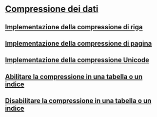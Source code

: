 # [Compressione dei dati](data-compression.md)
## [Implementazione della compressione di riga](row-compression-implementation.md)
## [Implementazione della compressione di pagina](page-compression-implementation.md)
## [Implementazione della compressione Unicode](unicode-compression-implementation.md)
## [Abilitare la compressione in una tabella o un indice](enable-compression-on-a-table-or-index.md)
## [Disabilitare la compressione in una tabella o un indice](disable-compression-on-a-table-or-index.md)
